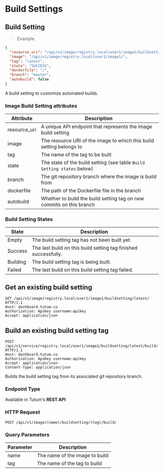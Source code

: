 # Build Settings

## Build Setting

> Example

```json
{
  "resource_uri": "/api/v1/image/registry.local/user1/image1/buildsetting/latest/",
  "image": "/api/v1/image/registry.local/user1/image1/",
  "tag": "latest",
  "state": "SUCCESS",
  "dockerfile": "/",
  "branch": "master",
  "autobuild": false
}
```

A build setting to customize automated builds.


### Image Build Setting attributes

Attribute | Description
--------- | -----------
resource_uri | A unique API endpoint that represents the image build setting
image | The resource URI of the image to which this build setting belongs to
tag | The name of the tag to be built
state | The state of the build setting (see table `Build Setting states` below)
branch | The git repository branch where the image is build from
dockerfile | The path of the Dockerfile file in the branch
autobuild | Whether to build the build setting tag on new commits on this branch


### Build Setting States

State | Description
----- | -----------
Empty | The build setting tag has not been built yet.
Success | The last build on this build setting tag finished successfully.
Building | The build setting tag is being built.
Failed | The last build on this build setting tag failed.


## Get an existing build setting

```http
GET /api/v1/image/registry.local/user1/image1/buildsetting/latest/ HTTP/1.1
Host: dashboard.tutum.co
Authorization: ApiKey username:apikey
Accept: application/json
```

## Build an existing build setting tag


```http
POST /api/v1/service/registry.local/user1/image1/buildsetting/latest/build/ HTTP/1.1
Host: dashboard.tutum.co
Authorization: ApiKey username:apikey
Accept: application/json
Content-Type: application/json

```

Builds the build setting tag from its associated git repository branch.

### Endpoint Type

Available in Tutum's **REST API**

### HTTP Request

`POST /api/v1/image/(name)/buildsetting/(tag)/build/`

### Query Parameters

Parameter | Description
--------- | -----------
name | The name of the image to build
tag | The name of the tag to build
